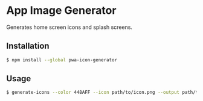 # App Image Generator

Generates home screen icons and splash screens.

## Installation

```sh
$ npm install --global pwa-icon-generator
```

## Usage

```sh
$ generate-icons --color 448AFF --icon path/to/icon.png --output path/to/output/ --adaptive true
```

